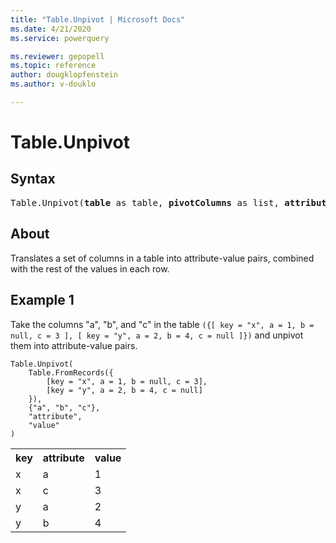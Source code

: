 ```yaml
---
title: "Table.Unpivot | Microsoft Docs"
ms.date: 4/21/2020
ms.service: powerquery

ms.reviewer: gepopell
ms.topic: reference
author: dougklopfenstein
ms.author: v-douklo

---
```

# Table.Unpivot

## Syntax

<pre>
Table.Unpivot(<b>table</b> as table, <b>pivotColumns</b> as list, <b>attributeColumn</b> as text, <b>valueColumn</b> as text) as table 
</pre>
  
## About  
Translates a set of columns in a table into attribute-value pairs, combined with the rest of the values in each row.

## Example 1
Take the columns "a", "b", and "c" in the table `({[ key = "x", a = 1, b = null, c = 3 ], [ key = "y", a = 2, b = 4, c = null ]})` and unpivot them into attribute-value pairs.

```powerquery-m
Table.Unpivot(
    Table.FromRecords({
        [key = "x", a = 1, b = null, c = 3], 
        [key = "y", a = 2, b = 4, c = null]
    }),
    {"a", "b", "c"}, 
    "attribute", 
    "value"
)
```

<table> <tr> <th>key</th> <th>attribute</th> <th>value</th> </tr> <tr> <td>x</td> <td>a</td> <td>1</td> </tr> <tr> <td>x</td> <td>c</td> <td>3</td> </tr> <tr> <td>y</td> <td>a</td> <td>2</td> </tr> <tr> <td>y</td> <td>b</td> <td>4</td> </tr> </table>
